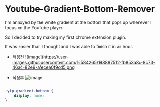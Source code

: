 # Youtube-Gradient-Bottom-Remover

I'm annoyed by the white gradient at the bottom that pops up whenever I focus on the YouTube player.

So I decided to try making my first chrome extension plugin.

It was easier than I thought and I was able to finish it in an hour.

- 적용전
![image](https://user-images.githubusercontent.com/16584265/198887512-fb853a8c-8c73-46a4-82e9-afecea0f9dd5.png

- 적용후
![image](https://user-images.githubusercontent.com/16584265/198887626-ebdb7f22-18bd-40aa-93c9-bfe27221aa4a.png)

```css

.ytp-gradient-bottom {
	display: none;
}

```
